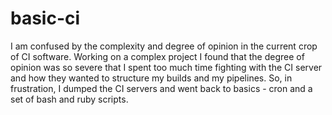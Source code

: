 basic-ci
========

I am confused by the complexity and degree of opinion in the current crop of CI software.  Working on a complex project I found that the degree of opinion was so severe that I spent too much time fighting with the CI server and how they wanted to structure my builds and my pipelines.  So, in frustration, I dumped the CI servers and went back to basics - cron and a set of bash and ruby scripts.
